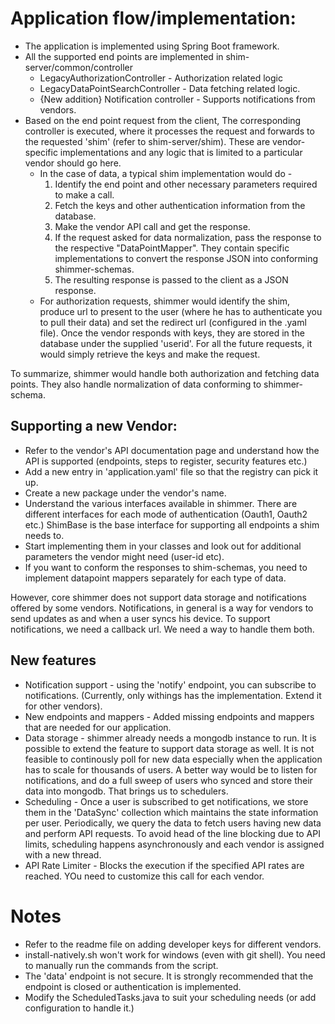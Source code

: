 # Application flow/implementation:
* The application is implemented using Spring Boot framework.
* All the supported end points are implemented in shim-server/common/controller
  * LegacyAuthorizationController - Authorization related logic
  * LegacyDataPointSearchController - Data fetching related logic.
  * {New addition} Notification controller - Supports notifications from vendors.
* Based on the end point request from the client, The corresponding controller is executed, where it processes the request and forwards to the requested 'shim' (refer to shim-server/shim). These are vendor-specific implementations and any logic that is limited to a particular vendor should go here. 
  * In the case of data, a typical shim implementation would do -
     1) Identify the end point and other necessary parameters required to make a call.
     2) Fetch the keys and other authentication information from the database.
     3) Make the vendor API call and get the response.
     4) If the request asked for data normalization, pass the response to the respective "DataPointMapper". They contain specific implementations to convert the response JSON into conforming shimmer-schemas. 
     5) The resulting response is passed to the client as a JSON response.
   * For authorization requests, shimmer would identify the shim, produce url to present to the user (where he has to authenticate you to pull their data) and set the redirect url (configured in the .yaml file). Once the vendor responds with keys, they are stored in the database under the supplied 'userid'. For all the future requests, it would simply retrieve the keys and make the request.

To summarize, shimmer would handle both authorization and fetching data points. They also handle normalization of data conforming to shimmer-schema.

## Supporting a new Vendor:
* Refer to the vendor's API documentation page and understand how the API is supported (endpoints, steps to register, security features etc.)
* Add a new entry in 'application.yaml' file so that the registry can pick it up.
* Create a new package under the vendor's name.
* Understand the various interfaces available in shimmer. There are different interfaces for each mode of authentication (Oauth1, Oauth2 etc.) ShimBase is the base interface for supporting all endpoints a shim needs to.
* Start implementing them in your classes and look out for additional parameters the vendor might need (user-id etc).
* If you want to conform the responses to shim-schemas, you need to implement datapoint mappers separately for each type of data.

However, core shimmer does not support data storage and notifications offered by some vendors. Notifications, in general is a way for vendors to send updates as and when a user syncs his device. To support notifications, we need a callback url. We need a way to handle them both.

## New features

* Notification support - using the 'notify' endpoint, you can subscribe to notifications. (Currently, only withings has the implementation. Extend it for other vendors).
* New endpoints and mappers - Added missing endpoints and mappers that are needed for our application.
* Data storage - shimmer already needs a mongodb instance to run. It is possible to extend the feature to support data storage as well. It is not feasible to continously poll for new data especially when the application has to scale for thousands of users. A better way would be to listen for notifications, and do a full sweep of users who synced and store their data into mongodb. That brings us to schedulers.
* Scheduling - Once a user is subscribed to get notifications, we store them in the 'DataSync' collection which maintains the state information per user. Periodically, we query the data to fetch users having new data and perform API requests. To avoid head of the line blocking due to API limits, scheduling happens asynchronously and each vendor is assigned with a new thread.
* API Rate Limiter - Blocks the execution if the specified API rates are reached. YOu need to customize this call for each vendor.






# Notes
* Refer to the readme file on adding developer keys for different vendors.
* install-natively.sh won't work for windows (even with git shell). You need to manually run the commands from the script.
* The 'data' endpoint is not secure. It is strongly recommended that the endpoint is closed or authentication is implemented.
* Modify the ScheduledTasks.java to suit your scheduling needs (or add configuration to handle it.)
  
